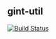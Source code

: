 gint-util
-------------

[![Build Status](https://drone.io/github.com/Gintellect/gint-util/status.png)](https://drone.io/github.com/Gintellect/gint-util/latest)